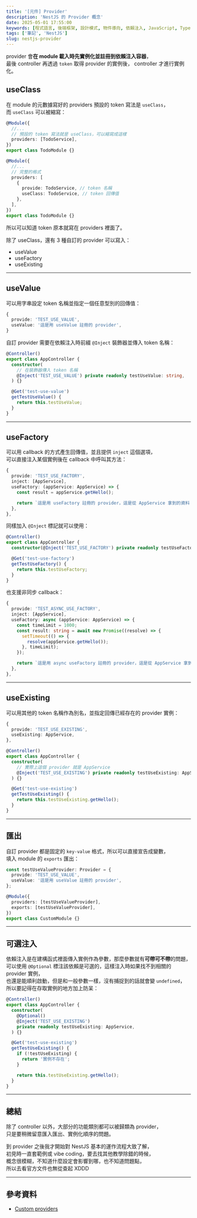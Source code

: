 ```yaml
---
title: '[元件] Provider'
description: 'NestJS 的 Provider 概念'
date: 2025-05-01 17:55:00
keywords: [程式語言, 後端框架, 設計模式, 物件導向, 依賴注入, JavaScript, TypeScript, NestJS, OOP, DI]
tags: ['筆記', 'NestJS']
slug: nestjs-provider
---
```


provider 會**在 module 載入時先實例化並註冊到依賴注入容器**，  
最後 controller 再透過 `token` 取得 provider 的實例後， controller 才進行實例化。

## useClass

在 module 的元數據寫好的 providers 預設的 token 寫法是 `useClass`，  
而 `useClass` 可以被縮寫：

```ts
@Module({
  //...
  // 預設的 token 寫法就是 useClass，可以縮寫成這樣
  providers: [TodoService],
})
export class TodoModule {}

@Module({
  //...
  // 完整的格式
  providers: [
    {
      provide: TodoService, // token 名稱
      useClass: TodoService, // token 回傳值
    },
  ],
})
export class TodoModule {}
```

所以可以知道 token 原本就寫在 providers 裡面了。

除了 useClass，還有 3 種自訂的 provider 可以寫入：

- useValue
- useFactory
- useExisting

---

## useValue

可以用字串設定 token 名稱並指定一個任意型別的回傳值：

```ts
{
  provide: 'TEST_USE_VALUE',
  useValue: '這是用 useValue 註冊的 provider',
}
```

自訂 provider 需要在依賴注入時前綴 `@Inject` 裝飾器並傳入 token 名稱：

```ts
@Controller()
export class AppController {
  constructor(
    // 在裝飾器傳入 token 名稱
    @Inject('TEST_USE_VALUE') private readonly testUseValue: string,
  ) {}

  @Get('test-use-value')
  getTestUseValue() {
    return this.testUseValue;
  }
}
```

---

## useFactory

可以用 callback 的方式產生回傳值，並且提供 `inject` 這個選項，  
可以直接注入某個實例後在 callback 中呼叫其方法：

```ts
{
  provide: 'TEST_USE_FACTORY',
  inject: [AppService],
  useFactory: (appService: AppService) => {
    const result = appService.getHello();

    return `這是用 useFactory 註冊的 provider，這是從 AppService 拿到的資料 ${result}`;
  },
},
```

同樣加入 `@Inject` 標記就可以使用：

```ts
@Controller()
export class AppController {
  constructor(@Inject('TEST_USE_FACTORY') private readonly testUseFactory: string) {}

  @Get('test-use-factory')
  getTestUseFactory() {
    return this.testUseFactory;
  }
}
```

也支援非同步 callback：

```ts
{
  provide: 'TEST_ASYNC_USE_FACTORY',
  inject: [AppService],
  useFactory: async (appService: AppService) => {
    const timeLimit = 1000;
    const result: string = await new Promise((resolve) => {
      setTimeout(() => {
        resolve(appService.getHello());
      }, timeLimit);
    });

    return `這是用 async useFactory 註冊的 provider，這是從 AppService 拿到的資料 ${result}，耗時 ${timeLimit} 毫秒`;
  },
},
```

---

## useExisting

可以用其他的 token 名稱作為別名，並指定回傳已經存在的 provider 實例：

```ts
{
  provide: 'TEST_USE_EXISTING',
  useExisting: AppService,
},
```

```ts
@Controller()
export class AppController {
  constructor(
    // 實際上這個 provider 就是 AppService
    @Inject('TEST_USE_EXISTING') private readonly testUseExisting: AppService,
  ) {}

  @Get('test-use-existing')
  getTestUseExisting() {
    return this.testUseExisting.getHello();
  }
}
```

---

## 匯出

自訂 provider 都是固定的 `key-value` 格式，所以可以直接宣告成變數，  
填入 module 的 `exports` 匯出：

```ts
const testUseValueProvider: Provider = {
  provide: 'TEST_USE_VALUE',
  useValue: '這是用 useValue 註冊的 provider',
};

@Module({
  providers: [testUseValueProvider],
  exports: [testUseValueProvider],
})
export class CustomModule {}
```

---

## 可選注入

依賴注入是在建構函式裡面傳入實例作為參數，那麼參數就有**可帶可不帶**的問題，  
可以使用 `@Optional` 標注該依賴是可選的，這樣注入時如果找不到相關的 provider 實例，  
也還是能順利啟動，但是和一般參數一樣，沒有捕捉到的話就會變 `undefined`，  
所以要記得在存取實例的地方加上防呆：

```ts
@Controller()
export class AppController {
  constructor(
    @Optional()
    @Inject('TEST_USE_EXISTING')
    private readonly testUseExisting: AppService,
  ) {}

  @Get('test-use-existing')
  getTestUseExisting() {
    if (!testUseExisting) {
      return '實例不存在';
    }

    return this.testUseExisting.getHello();
  }
}
```

---

## 總結

除了 controller 以外，大部分的功能類別都可以被歸類為 provider，  
只是要稍微留意匯入匯出、實例化順序的問題。

到 provider 之後我才開始對 NestJS 基本的運作流程大致了解，  
初見時一直套範例或 vibe coding，要去找其他教學除錯的時候，  
概念很模糊，不知道什麼設定會影響到哪，也不知道問題點，  
所以去看官方文件也無從查起 XDDD

---

## 參考資料

- [Custom providers](https://docs.nestjs.com/fundamentals/custom-providers#custom-providers-1)
